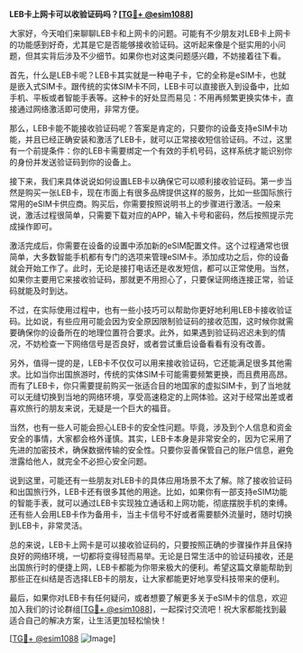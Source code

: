 **LEB卡上网卡可以收验证码吗？[[TG💪+ @esim1088](https://t.me/s/esim1088)]**

大家好，今天咱们来聊聊LEB卡和上网卡的问题。可能有不少朋友对LEB卡上网卡的功能感到好奇，尤其是它是否能够接收验证码。这听起来像是个挺实用的小问题，但其实背后涉及不少细节。如果你也对这类问题感兴趣，不妨接着往下看。

首先，什么是LEB卡呢？LEB卡其实就是一种电子卡，它的全称是eSIM卡，也就是嵌入式SIM卡。跟传统的实体SIM卡不同，LEB卡可以直接嵌入到设备中，比如手机、平板或者智能手表等。这种卡的好处显而易见：不用再频繁更换实体卡，直接通过网络激活即可使用，非常方便。

那么，LEB卡能不能接收验证码呢？答案是肯定的，只要你的设备支持eSIM卡功能，并且已经正确安装和激活了LEB卡，就可以正常接收短信验证码。不过，这里有一个前提条件：你的LEB卡需要绑定一个有效的手机号码，这样系统才能识别你的身份并发送验证码到你的设备上。

接下来，我们来具体说说如何设置LEB卡以确保它可以顺利接收验证码。第一步当然是购买一张LEB卡，现在市面上有很多品牌提供这样的服务，比如一些国际旅行常用的eSIM卡供应商。购买后，你需要按照说明书上的步骤进行激活。一般来说，激活过程很简单，只需要下载对应的APP，输入卡号和密码，然后按照提示完成操作即可。

激活完成后，你需要在设备的设置中添加新的eSIM配置文件。这个过程通常也很简单，大多数智能手机都有专门的选项来管理eSIM卡。添加成功之后，你的设备就会开始工作了。此时，无论是接打电话还是收发短信，都可以正常使用。当然，如果你主要用它来接收验证码，那就更不用担心了，只要保证网络连接正常，验证码就能及时到达。

不过，在实际使用过程中，也有一些小技巧可以帮助你更好地利用LEB卡接收验证码。比如说，有些应用可能会因为安全原因限制验证码的接收范围，这时候你就需要确保你的设备所在的地理位置符合要求。此外，如果遇到验证码迟迟未到的情况，不妨检查一下网络信号是否良好，或者尝试重启设备看看有没有改善。

另外，值得一提的是，LEB卡不仅仅可以用来接收验证码，它还能满足很多其他需求。比如当你出国旅游时，传统的实体SIM卡可能需要频繁更换，而且费用高昂。而有了LEB卡，你只需要提前购买一张适合目的地国家的虚拟SIM卡，到了当地就可以无缝切换到当地的网络环境，享受高速稳定的上网体验。这对于经常出差或者喜欢旅行的朋友来说，无疑是一个巨大的福音。

当然，也有一些人可能会担心LEB卡的安全性问题。毕竟，涉及到个人信息和资金安全的事情，大家都会格外谨慎。其实，LEB卡本身是非常安全的，因为它采用了先进的加密技术，确保数据传输的安全性。只要你妥善保管自己的账户信息，避免泄露给他人，就完全不必担心安全问题。

说到这里，可能还有一些朋友对LEB卡的具体应用场景不太了解。除了接收验证码和出国旅行外，LEB卡还有很多其他的用途。比如，如果你有一部支持eSIM功能的智能手表，就可以通过LEB卡实现独立通话和上网功能，彻底摆脱手机的束缚。还有些人会用LEB卡作为备用卡，当主卡信号不好或者需要额外流量时，随时切换到LEB卡，非常灵活。

总的来说，LEB卡上网卡是可以接收验证码的，只要按照正确的步骤操作并且保持良好的网络环境，一切都将变得轻而易举。无论是日常生活中的验证码接收，还是出国旅行时的便捷上网，LEB卡都能为你带来极大的便利。希望这篇文章能帮助到那些正在纠结是否选择LEB卡的朋友，让大家都能更好地享受科技带来的便利。

最后，如果你对LEB卡有任何疑问，或者想要了解更多关于eSIM卡的信息，欢迎加入我们的讨论群组[[TG💪+ @esim1088](https://t.me/s/esim1088)]，一起探讨交流吧！祝大家都能找到最适合自己的解决方案，让生活更加轻松愉快！

[[TG💪+ @esim1088](https://t.me/s/esim1088) ![Image](https://i.postimg.cc/4NQfJmqS/Snipaste-2025-05-13-00-14-12.png)]